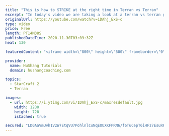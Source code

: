 ```yaml
---
title: "This is how to STRIKE at the right time in Terran vs Terran"
excerpt: "In today's video we are taking a look at a terran vs terran game I played that showcases some patience and how I like to calculate when it's the correct time to attack!  Coaching -------------------------------------------------------------------------- Website: https://www.hushangcoaching.com  Interested"
originalUrl: https://youtube.com/watch?v=1DAhj_ExS-c
type: video
price: Free
length: PT14M38S
publishedDateTime: 2020-11-30T03:09:32Z
heat: 130

featuredContent: "<iframe width=\"800\" height=\"500\" frameborder=\"0\" src=\"https://www.youtube.com/embed/1DAhj_ExS-c\" allow=\"accelerometer; autoplay; encrypted-media; gyroscope; picture-in-picture\" allowfullscreen></iframe>"

provider:
  name: HuShang Tutorials
  domain: hushangcoaching.com

topics:
  - StarCraft 2
  - Terran

images:
  - url: https://i.ytimg.com/vi/1DAhj_ExS-c/maxresdefault.jpg
    width: 1280
    height: 720
    isCached: true

secured: "LD0AaVmUvh1V2W7EtqVU7PohlnlCuNqEOUXKFPRN6/f6TuCepT6i4Fz7EsuRPK2DGeLDk/62RlVSC/vHtNekoC47CLqAH4RlI1YJ0Ql1dGTrspqC7jzHrl3RBfpuVgA4cfs7IaWULqJRJ7t/QdA6Pimq07KzcvWn7bfLRxE9CgiS6Y4tJ4EuVr2tHzWyS+7FFG5LDGirN1Vp0dNry1f5pNnlIYIYddlKeneK44p6zpdSjmPvWZBNHZ5acqplswLRZe2Gx4KddgS9lNNYi0GUFlAR90vTfF+fVwd+ClUfkeA8Gra8ufd/h7ll8nq4DC1BuIhFNTYH4YtCIYYi9u3ajKbSZChUazOZWeUQ5zpkFXlPs3mDTZTfGi5J0iVeHO5mRMF56pqVvlcT7zzbfMm+hE+TDseVd4xd1G1tNfpLhZ0=;c3z75VSebiSxJ4cVNJDeNg=="
---
```


